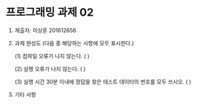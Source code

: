 # 프로그래밍 과제 02

1. 제출자:  이상훈 201612656

2. 과제 완성도 (다음 중 해당하는 사항에 모두 표시한다.)

	(1) 컴파일 오류가 나지 않는다. (    )
    
	(2) 실행 오류가 나지 않는다. (    )
    
	(3) 실행 시간 30분 이내에 정답을 찾은 테스트 데이터의 번호를 모두 쓰시오. (                                                             )
    
3. 기타 사항 



